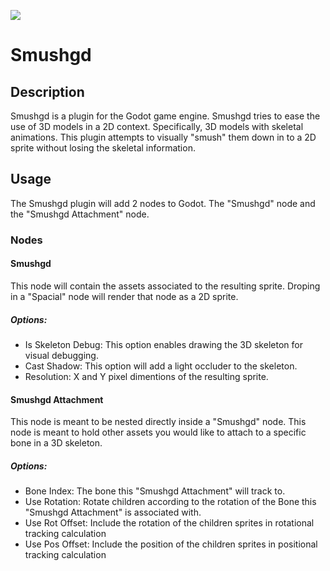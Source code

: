 ![](https://gitlab.com/uploads/-/system/project/avatar/13577583/icon-large.png)
# Smushgd

## Description
Smushgd is a plugin for the Godot game engine. Smushgd tries to ease the use of 3D models in a 2D context. Specifically, 3D models with skeletal animations. This plugin attempts to visually "smush" them down in to a 2D sprite without losing the skeletal information.

## Usage
The Smushgd plugin will add 2 nodes to Godot. The "Smushgd" node and the "Smushgd Attachment" node. 

### Nodes
#### Smushgd
This node will contain the assets associated to the resulting sprite. Droping in a "Spacial" node will render that node as a 2D sprite. 
##### Options:  
 - Is Skeleton Debug: This option enables drawing the 3D skeleton for visual debugging.
 - Cast Shadow: This option will add a light occluder to the skeleton.
 - Resolution: X and Y pixel dimentions of the resulting sprite.
#### Smushgd Attachment
This node is meant to be nested directly inside a "Smushgd" node. This node is meant to hold other assets you would like to attach to a specific bone in a 3D skeleton. 
##### Options:
 - Bone Index: The bone this "Smushgd Attachment" will track to.
 - Use Rotation: Rotate children according to the rotation of the Bone this "Smushgd Attachment" is associated with.
 - Use Rot Offset: Include the rotation of the children sprites in rotational tracking calculation
 - Use Pos Offset: Include the position of the children sprites in positional tracking calculation


